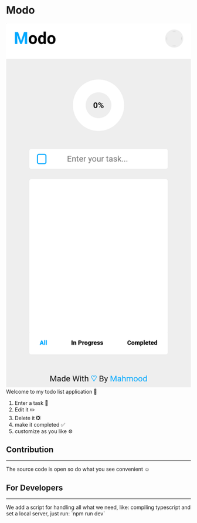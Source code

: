 # Modo

![](./images/modo-light.png)
Welcome to my todo list application 👋

1.  Enter a task 📝
2.  Edit it ✏️
3.  Delete it ❎
4.  make it completed ✅
5.  customize as you like ⚙️

## Contribution

<hr />
The source code is open so do what you see convenient ☺️

## For Developers

<hr />
We add a script for handling all what we need, like: compiling typescript and set a local server, just run:
`npm run dev`
